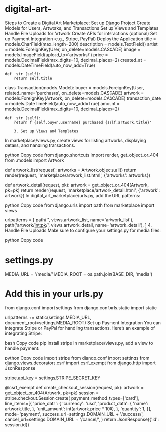 # digital-art-
Steps to Create a Digital Art Marketplace:
Set up Django Project
Create Models for Users, Artworks, and Transactions
Set up Views and Templates
Handle File Uploads for Artwork
Create APIs for interactions (optional)
Set up Payment Integration (e.g., Stripe, PayPal)
Deploy the Application
title = models.CharField(max_length=200)
    description = models.TextField()
    artist = models.ForeignKey(User, on_delete=models.CASCADE)
    image = models.ImageField(upload_to='artworks/')
    price = models.DecimalField(max_digits=10, decimal_places=2)
    created_at = models.DateTimeField(auto_now_add=True)

    def _str_(self):
        return self.title

class Transaction(models.Model):
    buyer = models.ForeignKey(User, related_name='purchases', on_delete=models.CASCADE)
    artwork = models.ForeignKey(Artwork, on_delete=models.CASCADE)
    transaction_date = models.DateTimeField(auto_now_add=True)
    amount = models.DecimalField(max_digits=10, decimal_places=2)

    def _str_(self):
        return f'{self.buyer.username} purchased {self.artwork.title}'

        3. Set up Views and Templates
In marketplace/views.py, create views for listing artworks, displaying details, and handling transactions.

python
Copy code
from django.shortcuts import render, get_object_or_404
from .models import Artwork

def artwork_list(request):
    artworks = Artwork.objects.all()
    return render(request, 'marketplace/artwork_list.html', {'artworks': artworks})

def artwork_detail(request, pk):
    artwork = get_object_or_404(Artwork, pk=pk)
    return render(request, 'marketplace/artwork_detail.html', {'artwork': artwork})
In digital_art_marketplace/urls.py, add the URL patterns:

python
Copy code
from django.urls import path
from marketplace import views

urlpatterns = [
    path('', views.artwork_list, name='artwork_list'),
    path('artwork/<int:pk>/', views.artwork_detail, name='artwork_detail'),
]
4. Handle File Uploads
Make sure to configure your settings.py for media files:

python
Copy code
# settings.py
MEDIA_URL = '/media/'
MEDIA_ROOT = os.path.join(BASE_DIR, 'media')

# Add this in your urls.py
from django.conf import settings
from django.conf.urls.static import static

urlpatterns += static(settings.MEDIA_URL, document_root=settings.MEDIA_ROOT)
Set up Payment Integration
You can integrate Stripe or PayPal for handling transactions. Here’s an example of integrating Stripe:

bash
Copy code
pip install stripe
In marketplace/views.py, add a view to handle payment:

python
Copy code
import stripe
from django.conf import settings
from django.views.decorators.csrf import csrf_exempt
from django.http import JsonResponse

stripe.api_key = settings.STRIPE_SECRET_KEY

@csrf_exempt
def create_checkout_session(request, pk):
    artwork = get_object_or_404(Artwork, pk=pk)
    session = stripe.checkout.Session.create(
        payment_method_types=['card'],
        line_items=[{
            'price_data': {
                'currency': 'usd',
                'product_data': {
                    'name': artwork.title,
                },
                'unit_amount': int(artwork.price * 100),
            },
            'quantity': 1,
        }],
        mode='payment',
        success_url=settings.DOMAIN_URL + '/success/',
        cancel_url=settings.DOMAIN_URL + '/cancel/',
    )
    return JsonResponse({'id': session.id})
